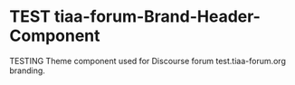 # TEST tiaa-forum-Brand-Header-Component
TESTING Theme component used for Discourse forum test.tiaa-forum.org branding.
